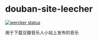# douban-site-leecher
[![wercker status](https://app.wercker.com/status/e3ebfb502e8b3b388afc01adf19a9456/s/master "wercker status")](https://app.wercker.com/project/byKey/e3ebfb502e8b3b388afc01adf19a9456)

用于下载豆瓣音乐人小站上发布的音乐
